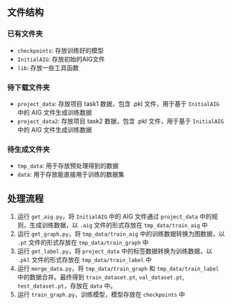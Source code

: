 ## 文件结构
### 已有文件夹
* `checkpoints`: 存放训练好的模型
* `InitialAIG`: 存放初始的AIG文件
* `lib`: 存放一些工具函数

### 待下载文件夹
* `project_data`: 存放项目 task1 数据，包含 .pkl 文件，用于基于 `InitialAIG` 中的 AIG 文件生成训练数据
* `project_data2`: 存放项目 task2 数据，包含 .pkl 文件，用于基于 `InitialAIG` 中的 AIG 文件生成训练数据

### 待生成文件夹
* `tmp_data`: 用于存放预处理得到的数据
* `data`: 用于存放能直接用于训练的数据集
    

## 处理流程
1. 运行 `get_aig.py`，将 `InitialAIG` 中的 AIG 文件通过 `project_data` 中的规则，生成训练数据，以 `.aig` 文件的形式存放在 `tmp_data/train_aig` 中
2. 运行 `get_graph.py`，将 `tmp_data/train_aig` 中的训练数据转换为图数据，以 `.pt` 文件的形式存放在 `tmp_data/train_graph` 中
3. 运行 `get_label.py`，将 `project_data` 中的标签数据转换为训练数据，以 `.pkl` 文件的形式存放在 `tmp_data/train_label` 中
4. 运行 `merge_data.py`，将 `tmp_data/train_graph` 和 `tmp_data/train_label` 中的数据合并。最终得到 `train_dataset.pt`, `val_dataset.pt`, `test_dataset.pt`，存放在 `data` 中。
5. 运行 `train_graph.py`，训练模型，模型存放在 `checkpoints` 中